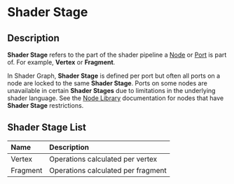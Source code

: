 # Shader Stage

## Description

**Shader Stage** refers to the part of the shader pipeline a [Node](Node.md) or [Port](Port.md) is part of. For example, **Vertex** or **Fragment**.

In Shader Graph, **Shader Stage** is defined per port but often all ports on a node are locked to the same **Shader Stage**. Ports on some nodes are unavailable in certain **Shader Stages** due to limitations in the underlying shader language. See the [Node Library](Node-Library.md) documentation for nodes that have **Shader Stage** restrictions.

## Shader Stage List

| Name        | Description                        |
|:------------|:-----------------------------------|
| Vertex      | Operations calculated per vertex   |
| Fragment    | Operations calculated per fragment |
